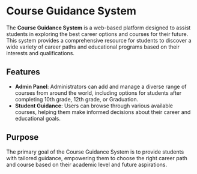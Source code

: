 # Course Guidance System

The **Course Guidance System** is a web-based platform designed to assist students in exploring the best career options and courses for their future. This system provides a comprehensive resource for students to discover a wide variety of career paths and educational programs based on their interests and qualifications.

## Features

- **Admin Panel**: Administrators can add and manage a diverse range of courses from around the world, including options for students after completing 10th grade, 12th grade, or Graduation.
- **Student Guidance**: Users can browse through various available courses, helping them make informed decisions about their career and educational goals.

## Purpose

The primary goal of the Course Guidance System is to provide students with tailored guidance, empowering them to choose the right career path and course based on their academic level and future aspirations.
